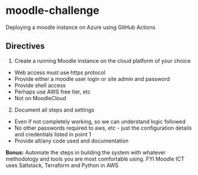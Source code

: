 # moodle-challenge
Deploying a moodle instance on Azure using GitHub Actions

## Directives

1. Create a running Moodle instance on the cloud platform of your choice
* Web access must use https protocol
* Provide either a moodle user login or site admin and password
* Provide shell access
* Perhaps use AWS free tier, etc
* Not on MoodleCloud 
2. Document all steps and settings
* Even if not completely working, so we can understand logic followed
* No other passwords required to aws, etc - just the configuration details and credentials listed in point 1
* Provide all/any code used and documentation

**Bonus:** Automate the steps in building the system with whatever methodology and tools you are most comfortable using. FYI Moodle ICT uses Saltstack, Terraform and Python in AWS
